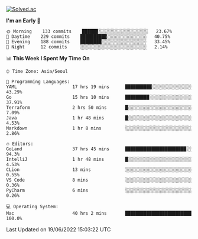 [![Solved.ac](http://mazassumnida.wtf/api/v2/generate_badge?boj=kuckjwi)](https://solved.ac/kuckjwi)
<!--START_SECTION:waka-->
**I'm an Early 🐤** 

```text
🌞 Morning    133 commits    ██████░░░░░░░░░░░░░░░░░░░   23.67% 
🌆 Daytime    229 commits    ██████████░░░░░░░░░░░░░░░   40.75% 
🌃 Evening    188 commits    ████████░░░░░░░░░░░░░░░░░   33.45% 
🌙 Night      12 commits     ░░░░░░░░░░░░░░░░░░░░░░░░░   2.14%

```


📊 **This Week I Spent My Time On** 

```text
⌚︎ Time Zone: Asia/Seoul

💬 Programming Languages: 
YAML                     17 hrs 19 mins      ██████████░░░░░░░░░░░░░░░   43.29% 
Go                       15 hrs 10 mins      █████████░░░░░░░░░░░░░░░░   37.91% 
Terraform                2 hrs 50 mins       █░░░░░░░░░░░░░░░░░░░░░░░░   7.09% 
Java                     1 hr 48 mins        █░░░░░░░░░░░░░░░░░░░░░░░░   4.53% 
Markdown                 1 hr 8 mins         ░░░░░░░░░░░░░░░░░░░░░░░░░   2.86%

🔥 Editors: 
GoLand                   37 hrs 45 mins      ███████████████████████░░   94.3% 
IntelliJ                 1 hr 48 mins        █░░░░░░░░░░░░░░░░░░░░░░░░   4.53% 
CLion                    13 mins             ░░░░░░░░░░░░░░░░░░░░░░░░░   0.55% 
VS Code                  8 mins              ░░░░░░░░░░░░░░░░░░░░░░░░░   0.36% 
PyCharm                  6 mins              ░░░░░░░░░░░░░░░░░░░░░░░░░   0.26%

💻 Operating System: 
Mac                      40 hrs 2 mins       █████████████████████████   100.0%

```


 Last Updated on 19/06/2022 15:03:22 UTC
<!--END_SECTION:waka-->
